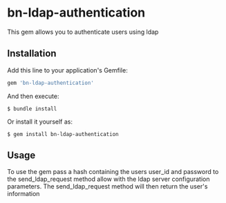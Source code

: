 # bn-ldap-authentication

This gem allows you to authenticate users using ldap

## Installation

Add this line to your application's Gemfile:

```ruby
gem 'bn-ldap-authentication'
```

And then execute:

    $ bundle install

Or install it yourself as:

    $ gem install bn-ldap-authentication

## Usage

To use the gem pass a hash containing the users user_id and password to the send_ldap_request method allow with the
ldap server configuration parameters. The send_ldap_request method will then return the user's information
